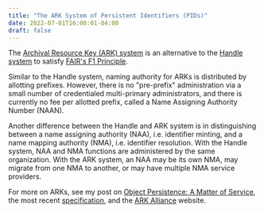 ```yaml
---
title: "The ARK System of Persistent Identifiers (PIDs)"
date: 2022-07-01T16:00:01-04:00
draft: false
---
```


The [Archival Resource Key (ARK) system](https://arks.org/) is an alternative to the [Handle
system](https://donnywinston.com/posts/the-handle-system-of-persistent-identifiers/) to satisfy
[FAIR's F1 Principle](https://w3id.org/fair/principles/terms/F1).

Similar to the Handle system, naming authority for ARKs is distributed by allotting prefixes.
However, there is no "pre-prefix" administration via a small number of credentialed multi-primary
administrators, and there is currently no fee per allotted prefix, called a Name Assigning Authority
Number (NAAN).

Another difference between the Handle and ARK system is in distinguishing between a name assigning
authority (NAA), i.e. identifier minting, and a name mapping authority (NMA), i.e. identifier
resolution. With the Handle system, NAA and NMA functions are administered by the same organization.
With the ARK system, an NAA may be its own NMA, may migrate from one NMA to another, or may have
multiple NMA service providers.

For more on ARKs, see my post on [Object Persistence: A Matter of
Service](https://donnywinston.com/posts/object-persistence-a-matter-of-service/), the most recent
[specification](https://datatracker.ietf.org/doc/draft-kunze-ark/34/), and the [ARK
Alliance](https://arks.org/) website.
